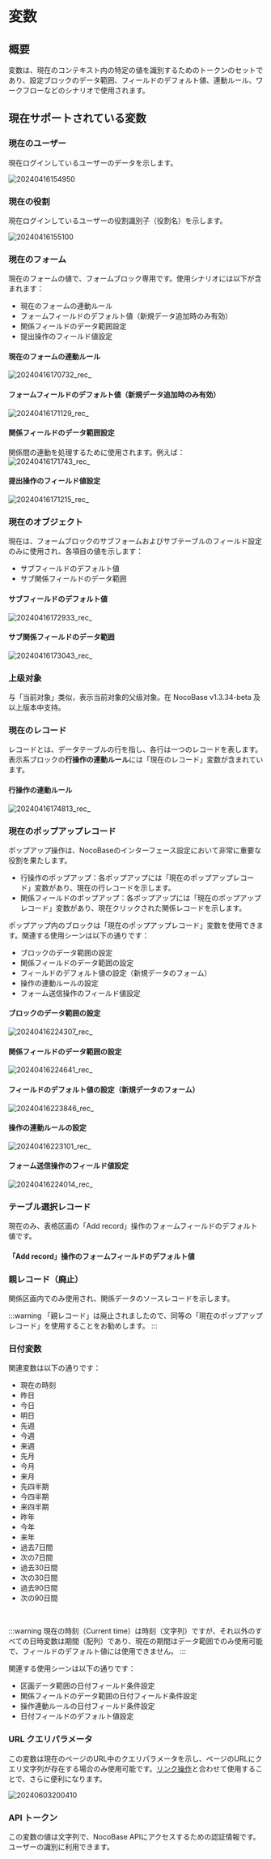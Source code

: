# 変数

## 概要
変数は、現在のコンテキスト内の特定の値を識別するためのトークンのセットであり、設定ブロックのデータ範囲、フィールドのデフォルト値、連動ルール、ワークフローなどのシナリオで使用されます。

## 現在サポートされている変数

### 現在のユーザー
現在ログインしているユーザーのデータを示します。

![20240416154950](https://static-docs.nocobase.com/20240416154950.png)

### 現在の役割
現在ログインしているユーザーの役割識別子（役割名）を示します。

![20240416155100](https://static-docs.nocobase.com/20240416155100.png)

### 現在のフォーム
現在のフォームの値で、フォームブロック専用です。使用シナリオには以下が含まれます：

- 現在のフォームの連動ルール
- フォームフィールドのデフォルト値（新規データ追加時のみ有効）
- 関係フィールドのデータ範囲設定
- 提出操作のフィールド値設定

#### 現在のフォームの連動ルール
![20240416170732_rec_](https://static-docs.nocobase.com/20240416170732_rec_.gif)

#### フォームフィールドのデフォルト値（新規データ追加時のみ有効）
![20240416171129_rec_](https://static-docs.nocobase.com/20240416171129_rec_.gif)

#### 関係フィールドのデータ範囲設定
関係間の連動を処理するために使用されます。例えば：
![20240416171743_rec_](https://static-docs.nocobase.com/20240416171743_rec_.gif)

#### 提出操作のフィールド値設定
![20240416171215_rec_](https://static-docs.nocobase.com/20240416171215_rec_.gif)

### 現在のオブジェクト
現在は、フォームブロックのサブフォームおよびサブテーブルのフィールド設定のみに使用され、各項目の値を示します：

- サブフィールドのデフォルト値
- サブ関係フィールドのデータ範囲

#### サブフィールドのデフォルト値
![20240416172933_rec_](https://static-docs.nocobase.com/20240416172933_rec_.gif)

#### サブ関係フィールドのデータ範囲
![20240416173043_rec_](https://static-docs.nocobase.com/20240416173043_rec_.gif)

### 上级对象

与「当前对象」类似，表示当前对象的父级对象。在 NocoBase v1.3.34-beta 及以上版本中支持。

### 現在のレコード
レコードとは、データテーブルの行を指し、各行は一つのレコードを表します。表示系ブロックの**行操作の連動ルール**には「現在のレコード」変数が含まれています。

#### 行操作の連動ルール
![20240416174813_rec_](https://static-docs.nocobase.com/20240416174813_rec_.gif)

### 現在のポップアップレコード
ポップアップ操作は、NocoBaseのインターフェース設定において非常に重要な役割を果たします。

- 行操作のポップアップ：各ポップアップには「現在のポップアップレコード」変数があり、現在の行レコードを示します。
- 関係フィールドのポップアップ：各ポップアップには「現在のポップアップレコード」変数があり、現在クリックされた関係レコードを示します。

ポップアップ内のブロックは「現在のポップアップレコード」変数を使用できます。関連する使用シーンは以下の通りです：

- ブロックのデータ範囲の設定
- 関係フィールドのデータ範囲の設定
- フィールドのデフォルト値の設定（新規データのフォーム）
- 操作の連動ルールの設定
- フォーム送信操作のフィールド値設定

#### ブロックのデータ範囲の設定
![20240416224307_rec_](https://static-docs.nocobase.com/20240416224307_rec_.gif)

#### 関係フィールドのデータ範囲の設定
![20240416224641_rec_](https://static-docs.nocobase.com/20240416224641_rec_.gif)

#### フィールドのデフォルト値の設定（新規データのフォーム）
![20240416223846_rec_](https://static-docs.nocobase.com/20240416223846_rec_.gif)

#### 操作の連動ルールの設定
![20240416223101_rec_](https://static-docs.nocobase.com/20240416223101_rec_.gif)

#### フォーム送信操作のフィールド値設定
![20240416224014_rec_](https://static-docs.nocobase.com/20240416224014_rec_.gif)

### テーブル選択レコード
現在のみ、表格区画の「Add record」操作のフォームフィールドのデフォルト値です。

#### 「Add record」操作のフォームフィールドのデフォルト値

### 親レコード（廃止）
関係区画内でのみ使用され、関係データのソースレコードを示します。

:::warning
「親レコード」は廃止されましたので、同等の「現在のポップアップレコード」を使用することをお勧めします。
:::

### 日付変数
関連変数は以下の通りです：

- 現在の時刻
- 昨日
- 今日
- 明日
- 先週
- 今週
- 来週
- 先月
- 今月
- 来月
- 先四半期
- 今四半期
- 来四半期
- 昨年
- 今年
- 来年
- 過去7日間
- 次の7日間
- 過去30日間
- 次の30日間
- 過去90日間
- 次の90日間

<br />

:::warning
現在の時刻（Current time）は時刻（文字列）ですが、それ以外のすべての日時変数は期間（配列）であり、現在の期間はデータ範囲でのみ使用可能で、フィールドのデフォルト値には使用できません。
:::

関連する使用シーンは以下の通りです：

- 区画データ範囲の日付フィールド条件設定
- 関係フィールドのデータ範囲の日付フィールド条件設定
- 操作連動ルールの日付フィールド条件設定
- 日付フィールドのデフォルト値設定

### URL クエリパラメータ
この変数は現在のページのURL中のクエリパラメータを示し、ページのURLにクエリ文字列が存在する場合のみ使用可能です。[リンク操作](/handbook/ui/actions/types/link)と合わせて使用することで、さらに便利になります。

![20240603200410](https://static-docs.nocobase.com/20240603200410.gif)

### API トークン
この変数の値は文字列で、NocoBase APIにアクセスするための認証情報です。ユーザーの識別に利用できます。

